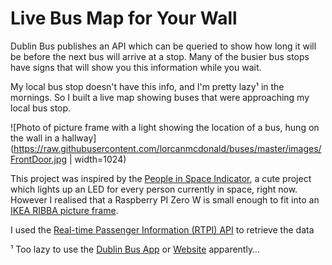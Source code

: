 # Live Bus Map for Your Wall

Dublin Bus publishes an API which can be queried to show how long it will be
before the next bus will arrive at a stop. Many of the busier bus stops have
signs that will show you this information while you wait.

My local bus stop doesn't have this info, and I'm pretty lazy¹ in the
mornings. So I built a live map showing buses that were approaching my local
bus stop.

![Photo of picture frame with a light showing the location of a bus, hung on the wall
in a hallway](https://raw.githubusercontent.com/lorcanmcdonald/buses/master/images/FrontDoor.jpg | width=1024)

This project was inspired by the [People in Space
Indicator](https://projects.raspberrypi.org/en/projects/people-in-space-indicator),
a cute project which lights up an LED for every person currently in space,
right now. However I realised that a Raspberry PI Zero W is small enough to
fit into an [IKEA RIBBA picture
frame](https://www.ikea.com/ie/en/p/ribba-frame-white-00378403/).

I used the [Real-time Passenger Information (RTPI)
API](https://data.gov.ie/dataset/real-time-passenger-information-rtpi-for-dublin-bus-bus-eireann-luas-and-irish-rail)
to retrieve the data

¹ Too lazy to use the
[Dublin Bus App](https://www.dublinbus.ie/Your-Journey1/Mobileapps/) or
[Website](https://www.dublinbus.ie/RTPI/) apparently…
